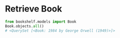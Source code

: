 # Retrieve Book

```python
from bookshelf.models import Book
Book.objects.all()
# <QuerySet [<Book: 1984 by George Orwell (1949)>]>
